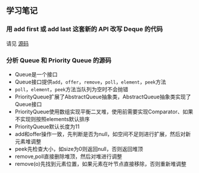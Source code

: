 ## 学习笔记
### 用 add first 或 add last 这套新的 API 改写 Deque 的代码 
请见 [源码](https://github.com/SUTFutureCoder/algorithm008-class02/blob/master/Week_01/ChangeDeque.java)    

### 分析 Queue 和 Priority Queue 的源码  
* Queue是一个接口  
* Queue接口提供```add```，```offer```，```remove```，```poll```，```element```，```peek```方法  
* ```poll```，```element```，```peek```方法当队列为空时不会抛错  
* PriorityQueue扩展了AbstractQueue抽象类，AbstractQueue抽象类实现了Queue接口    
* PriorityQueue使用数组实现平衡二叉堆，使用前需要实现Comparator、如果不实现则按照elements默认排序  
* PriorityQueue默认长度为11  
* add和offer操作一致，先判断是否为null，如空间不足则进行扩展，然后对新元素堆调整    
* peek先检查大小，如size为0则返回null，否则返回堆顶  
* remove,poll直接删除堆顶，然后对堆进行调整     
* remove(o)先找到元素位置，如果元素在叶节点直接移除，否则重新堆调整  
